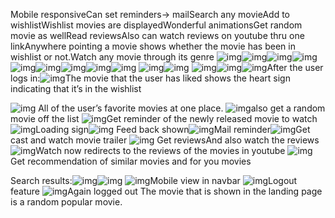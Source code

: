 Mobile responsiveCan set reminders→ mailSearch any movieAdd to wishlistWishlist movies are displayedWonderful animationsGet random movie as wellRead reviewsAlso can watch reviews on youtube thru one linkAnywhere pointing a movie shows whether the movie has been in wishlist or not.Watch any movie through its genre
![img](https://lh5.googleusercontent.com/9TebSpeAmfbkB_JfVKkjVWPs5Gco-itKl8l-UlJMdj5vHVAH-SnCAnXH7pQxLAOdeWYd_SnzPsRkmJa1vkULQsP5inga25gWHi-os7TcD-XW3Iqu1G-YKF7D3IfRkjLmVzYjyIDSHej0gXBYdVrcBqlDkc4uDHhilLTkcHrKwqnS48F-MfTbi5icB5AGAw)![img](https://lh5.googleusercontent.com/PNpm07YC796y-sfZJDbVYBnyj7aHhxqQzire6sLRoLYhzrvbHvWdWwsXb5h7pwFf6E2Jc732bEdy8OpkwcbTLNUU0c7Cx07WaZsLj54mAgZJrylWlh1UhchvcFNj_avdnEWb7_7dLAXydWpiQXF4AdfN6F00pZ7oSBBDtEnvf2ovfWDzSqLKEicOdOUkIg)![img](https://lh5.googleusercontent.com/0KUWdfW6HPQHsmsDtjKI2-YEVLs5-M-NlkDKlZZ40gJAd6u1CcwxFYk_Hx55wxFD9QM9VNWDigX8ms0sdk5Mfq11QaEN8bzvCfIgg2EBKnqkY715TfW3mxW3CPSDyZV7frgQ1XxHcpSXu6DRbUdkeRJHYgI-6TXhow-gT7bSsMZISYW9JL6N_AowlQjNXg)![img](https://lh5.googleusercontent.com/s0X_BU7LHeYhsGurwybZhUp928_7s4bfMCRGipKww6W3DJ6phjuXa-tEXw_qLomiL3oqGLKrWFxeGq9cmwDgs-gNEa7-L1oPxaF_m2JqI97ohLSDwByYBQ_cVNKquenyJYUx4_B7Q-PsYih7OZbEeeN1IYaVX6ml3NUquFulFvStvL-_PHseaIe3Mrjydg)![img](https://lh5.googleusercontent.com/6BqmSTTIlKOBQX9t8pe9KLPhJOyB6iaSJ_k0PJ_ockPrcPel0bMpp2XXq_EWif65258WT_tty4mqJHHyfuvfP5nrtU8jIKgj12i4dsLH4Xa2TGjeV5NASQyTIangjoPXH-ipyJnCOoXWufznoOwMulRZIfO9aXrAMKpeBGVfv9_qdN9lbbo0dbjDCx0oMw)![img](https://lh5.googleusercontent.com/2ADJRLIXFlN5gbNIypBpQ6k3ozad155H9cWwXDFSmsIA4xgZRMV26Yd17W5Z9vyeXw00NdeeCWM9SmMSFu3NpVYcl2TEor-5IGKV4klFOwqsssYgBbmWUWBgQ86aIO3iczMyvZtAFJ56d8FCk4TFhIZm0sEi5POfHECpme-TBlhime55xJdGW9MgpS3hpg)![img](https://lh5.googleusercontent.com/w_7Tuo2LX62cJKLH6tD0cl3f1keNBhXt-58AehhVunqyZc4o3kufArw6OzSmHJenxkNazKg5SPa3a8aqJEzFSoNbxjapMmTEPM_S-skTiF8nH7UfU5BuSinMWLqdmkTxUlL8lVrV2qfTG-2FUZClO3OFfTFKWp_EXRI0IaNoK4hoC0kYmDvMxaiueHzKNA)![img](https://lh5.googleusercontent.com/683BstM57RMrCCcaMqOOL97-vG1JTXVL1ui_woO2mohTRbBjcSqBXYVfOT52m5je44mTmUYlUlSt-LKw8EwclGEOW-ScZd4tazcGWNLE0eVHURdUYnp5Qgykza5uJ5SXSEjdhdcmCud1fXZWE505a3g6uYkZu4r-YUS81gEBp1TArz1oSgjJ20NmrJk6Nw)![img](https://lh3.googleusercontent.com/No0RwhlrEY77SXDS-KGxSYaBnOLnZ2HR-KCyJTK67usSca-Nsa71SgL0cKlb3aJuSH_VlkTuQbFHYt5u0-vDtVg4Pg8ApdKoI7drE3hfDESBTSWHDQjWIVCW3XmWt2r_ESZctdgdfVCMCQGpGML7zN9kEwUCALtY8ZX6QMWuxAVOnoFnCh7ruFr--3KLUw)
![img](https://lh3.googleusercontent.com/wvlOVn2MgC1ZVOvUy38Elzqd0qgn3J5InOvDjKfEA4tKt1_k6Zv-0wjFduc4LN-LImrQ8tjN2M32EYnhJUf8BZeDRIOWV4x02sWh2MkcEaEKHtF3E42S0ZIKIxuOhVMUTRcWy72u_3R0mOI4uN-YnIyYtUkM4Yp5ZSBob0Rb5-Me2hAHkkwpCgx-O_5fOQ)![img](https://lh4.googleusercontent.com/tnPRmKhv_CSaWhFFyjrKkXDxuCnR2C_MPg8iI2svsgcpOzdlwwH9yJsMZm80JZVgjd8Ruz1Bc0eAdB1Hsxc_KhiCM2rhijOY4QPOU6x0flJ4wx2oLQevoruDKH8jE6UW3Y9qb9mNHl3DPsIi5yojAaQyoMIAr8AzwYymPChv4wvyiiaogpLAS3eOXVft-Q)
![img](https://lh4.googleusercontent.com/HxI2kkJQN5eM1dgav342fulPkOVSuQxqf0bVbJEOUVATypbxzlKAwcCQQbeje_6wz7tdw-q5WTGvpircrQeLWMMt8iEvCZkZzpd3Xc7A75kt2Hc06bI860Ekw1CHJt7YNXq_v6JzE6IH9doE74xCRC8slltchy-C71s-wRbU8NEkNNRblyDK7IIDXP7Lxg)![img](https://lh6.googleusercontent.com/cHLZpYHivm9HCiIUkfSgZF8Q4Wtl9BGhacAaFGLhquWQ4HsImavrFv-haEDOB9UY_pT01Dw9LoVtMt79MjsNkEfFHt12wK5zu6cdjNsRYuQ6QX-lAnCOmh9gyBZXMH0p2h-o68TKk9wv7o30p7EiQ7kb5Mz0hr30G-aQGZPU_4p1nus6-mEC4jIji98KqA)![img](https://lh6.googleusercontent.com/lcLYyZQ6vRX8yUaX5-OKg3KakK4qBOsS9sNqSZG1QubKbQc99h2HaA9DU8WOZyY4PTqQvMreEjbDWX9uw5RJ2umK1IzpuTO6kQJ7A5KOzylJJSSrbwo7h842XjzytIdqmuXWrJtjGbYim-x1OeVabQLmIVAdVc21rUm4yRribxoPm6-FquZ5HzwdhxeY3g)After the user logs in:![img](https://lh3.googleusercontent.com/uozLlVYbsncTe8Bt2aJA8-gBF0JMZaLpx_H53ni7QH5blPyE0VtbLND3wb4kk3SSIFG3C99LfziK9da2NtJ0MFx3SxbYlZM67jojBgKXVAWTw-Zvj8mKb0OUe2NTYNqNmdIkzCj-ksZKVsBI2bedw-53oYsZmaLJINcmbyx3Rf_nb17CANBj17CmjfdyFA)The movie that the user has liked shows the heart sign indicating that it’s in the wishlist

![img](https://lh3.googleusercontent.com/ZGA30or9f1LMAfWX-qnUIUh94s_X1sTNv1zvsKRm8sdlqTyW_QCYLsMkpBa87lPZEQJ8NsPxye6P7WuUoCP3xw1Edor3sCjBGR_z0bDYLrZq-cGY27K6jQwVWv3v0hpl0eeuR_ZwnhaAWfWc3Kg-rXcpTPYZ16pthejp2TGQn9xDBzhS3Fpnjjt4KJqD2A)
All of the user’s favorite movies at one place.
![img](https://lh5.googleusercontent.com/ISvl5S4a4PUJGae1lLNQd5ui5OBIWxO85r2hzu5vbqdo2rnp_LzORY3atKLAPvfbHDxBUj1umPppbN0uvHseyOtdW6Ql3T0dfiP_gLY07E9V98_-RJsyLM8k0by2Hvl34G3Y4T6Hvbz9aJ4xKirJvgujVA0fXVyDVLEFv2-940mJxby_4xBDinnS-KQWMQ)also get a random movie off the list
![img](https://lh5.googleusercontent.com/Dsp1H9nDqypJf779ttR4njzvTBxcOfMkg4ntKzRRFBpEGkpxK62s1Np0mi1svn8SD3bzDR8IzIjjaFvbp1Yd-k-iLzYoO9GlQrvxPMFNnuWDl2SLx5PP6OJXBZFf78wYYZPn551Y0D8Z_1Y3dSRacuWV2kWFXjXSFftzpSatwJnMldOqldDA2hjN98GQuQ)Get reminder of the newly released movie to watch
![img](https://lh6.googleusercontent.com/ZBEikPfywEyi66gCJtypy6dITFWcQP3Ljj9_Hcuhn_SLyRC5Rfa_7ctvc52vXHcDfscevRjQcoJ9DPDc0-ziauSWj9CT2lUH2AE1ryRZuWkYm6MQmw0Bv9X86sdD40Iyj7jwLg5307xz89KVimDNjfXqlcgTtwdI3OGE3qtD7AETMgtJA0ESgIBlmHlhUQ)Loading sign![img](https://lh5.googleusercontent.com/9gFzFs_5xd5ZAyUH0hLBc_pl9EJpet9sM7xkCpyYdXfcdDNs8fyOjo40nlhE1h3q0T2Mxfq8rvhx-WOAsgNPhMX5WcpLtMAJvaze2GhBz3u3MM9LPJNrNYQam7lq_8KdCBbcJOkrDTOkexQ1vAXnM1DLLUYCwB6URQbFAcYbm2rFrvYvtlh5fKQvhmtLtQ)
Feed back shown![img](https://lh5.googleusercontent.com/VzzTupR5mR-5UCqmQXjS9tgEU8dYJgxIPBoQU0UG-0WaknccRBkeD4XbxL1o76IcM7YdzBZOofuYOXbwMvPHZYeMbwznipqW3VAVLKrhQM1IXvt_3eM_gTl6IaYbG26Xh6o0viqWBG8a_F2HNHdNGZ7rDTsOVO8jaFDQRzzl9OcTVeZYPXtHhzdSA3QIHQ)Mail reminder![img](https://lh5.googleusercontent.com/4BiWPwJN0Rh43mZSvHy9KfnrXEKeO9Qy4mdJ4rlEeuf6iOi_J-WrlXE0FQAnsbzYsn8du3DWnvmfzE6v_XFQdWI5-wDiI4feqm0rjuJcJMXfHsB3D6RSPBV9Qit7YqLfKevwfm6Ut1GMyQ4QSDOZSayP8KAzIzUOwMjpxLD4n9KreH7zJ35C5n2z7Hrqfg)Get cast and watch movie trailer
![img](https://lh6.googleusercontent.com/8sUBoSLV7IXHhduSVLrao1YjWe8p-3lWsLgwElAoGQdzM14JfXTz5jzBK2VURXM4FZIeiTiTd8TPNBi3ZbA1JpFDB7Wa6yuSAvEx8GKxF3G_h_AxzAh7KvLwblBjJPeT7c58zRj6CWfI4d2kA7eblfrZqCRprcJIupq3_wNXmB3ZMsgN4Vbb4lluihhrJQ)
Get reviewsAnd also watch the reviews
![img](https://lh5.googleusercontent.com/UTBZo8Jy29TXlnmFC1XTi8zW3wwJlwAhhpN-N9qHUuHXyJR0-gSt4HPfYhs57BI9Po-eMpiJuNxFa5ugWl6Qzim3AL8jDe71ZITj87CTmwhYO4FGrOrGyqLTkRuX_3Et4K_3MOSwvGCq6ftGGyLW24Tdlcszyy4OC_l2P0pQyQzuE31CmKnAHu2_5G7ilA)Watch now redirects to the reviews of the movies in youtube
![img](https://lh4.googleusercontent.com/3L8PBiNyrSIdkYTGpNkJPAvo-HJHHV0uSxit2FS-RR-7MS0mfSVuMvNTLg5FDGz3sKAgl4dxqbcItvgG5kuedrJ5x3dxY8bOwiwsNOHdCzu8peywYEUlGavBbQMfNbTwth85cfPuRyh8t3Jr_PjEVVQgrqhgXnwTBk_IkhV5SSFGynIkdkVELeKwQr5_Ag)
Get recommendation of similar movies and for you movies

Search results:![img](https://lh4.googleusercontent.com/B8cL03iab_qUoyy1BkErdvGxxa7jFFxxJYdelKCeIl32dJIMehqfQXxfa6nlqbTKnNc5d_kFAlMAr6pHP_zqXTA1DNAA9ypnejp3MpFr7uwDq8kq3LXQc2evGJU6sU4X0T6sM0l59Xvgzu-KJE1CxvKYowKhGIvFg0nGzx2BIJ-5UghZU8gEuF4l-eF4yQ)![img](https://lh5.googleusercontent.com/NGXyYdrr4dI4o-2_B85iMpKmFh16pcgm5kt1SDCXkyDPj-nAZR2lwFTHhhC9vhDcib87QFKJ2jMk8EA5ffkrbZ1TyRWLirBcDD2GlTElKYM65Cqj-mHmqB4i0nL2fhaYqs0wnym_0Fh_E9-zGz2n5IvHnXk4hgSbAq7ikVWju_cXqhzlV2tVYrnGM8OJzw)
![img](https://lh3.googleusercontent.com/mQdizegrGef43d6UMKa207Abz8UxFNKSxhdWeJWFTyMf6D8BZqf5K_AEOW1gJ7jRpsgp0eGGqpkxpEZSj7JMPEhy1CGygFcJf2Z7ZeSvfISCpKISqUa6QEZSYrSm4oyRLwBI18xGrKBmp1y5NBpyjlRDebnU-vCTB9wqoTDVphehZr_sLdocq6dsvg8J5w)Mobile view in navbar
![img](https://lh4.googleusercontent.com/SUqJXzKOcVsJW7neG-0yQjFHHp8wGt8ZT8_3K_RYLCiWVigVx4_7Ucdg-__MIB9qIrirF-J9PkTkbGT9qkRmuvmVFcEVelriQPt2SeLvuyPgW_tgZVGGY-GMsS3MRTPf0lCG-5TH7gO0iWVEZuzwxZXUFGJAZOnhix-UCtGIgaP6H8NvfxDYf_uU_1ZILw)Logout feature
![img](https://lh4.googleusercontent.com/LTUWX4oZsKeZWZ8Nhc2Adpaw7D9NTgHS52gdunrqypmsMosG5vym5x8DG0ysW8V3Jhy2XyrvyLztfPCgeVAmy_m6CZcKeOnayp9Bls2RxEpUFNom_3B_XJ7UKZBOmBeuOSp2q-7ZelJvmwikx4CCQ5U8LwqH289tIMxN_RpUiig0UnIkH6yPe5tO9jHVEg)Again logged out
The movie that is shown in the landing page is a random popular movie.
